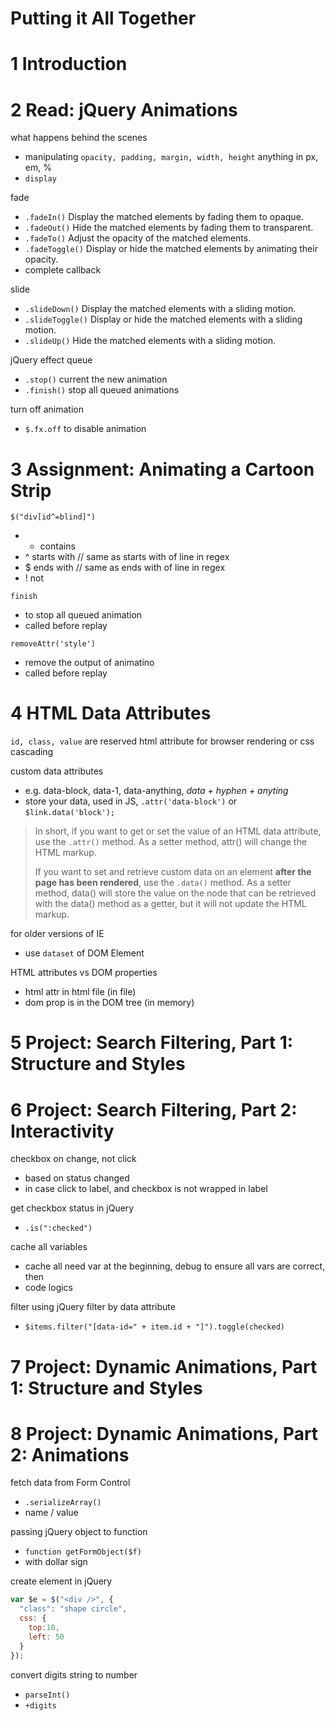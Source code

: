 Putting it All Together
========================
# 1	Introduction

# 2	Read: jQuery Animations

what happens behind the scenes
- manipulating `opacity, padding, margin, width, height` anything in px, em, % 
- `display`

fade 
- `.fadeIn()` Display the matched elements by fading them to opaque.
- `.fadeOut()` Hide the matched elements by fading them to transparent.
- `.fadeTo()` Adjust the opacity of the matched elements.
- `.fadeToggle()` Display or hide the matched elements by animating their opacity.
- complete callback

slide
- `.slideDown()` Display the matched elements with a sliding motion.
- `.slideToggle()` Display or hide the matched elements with a sliding motion.
- `.slideUp()` Hide the matched elements with a sliding motion.

jQuery effect queue
- `.stop()` current the new animation
- `.finish()` stop all queued animations

turn off animation
- `$.fx.off` to disable animation

# 3	Assignment: Animating a Cartoon Strip

`$("div[id^=blind]")`
- * contains
- ^ starts with  // same as starts with of line in regex
- $ ends with    // same as ends with of line in regex
- ! not 

`finish`
- to stop all queued animation
- called before replay


`removeAttr('style')`
- remove the output of animatino
- called before replay

# 4	HTML Data Attributes

`id, class, value` are reserved html attribute for browser rendering or css cascading

custom data attributes 
- e.g. data-block, data-1, data-anything, *data + hyphen + anyting*
- store your data, used in JS, `.attr('data-block')` or `$link.data('block');`

> In short, if you want to get or set the value of an HTML data attribute, use the `.attr()` method. As a setter method, attr() will change the HTML markup. 
>
> If you want to set and retrieve custom data on an element **after the page has been rendered**, use the `.data()` method. As a setter method, data() will store the value on the node that can be retrieved with the data() method as a getter, but it will not update the HTML markup.

for older versions of IE
- use `dataset` of DOM Element

HTML attributes vs DOM properties
- html attr in html file (in file)
- dom prop is in the DOM tree (in memory)

# 5	Project: Search Filtering, Part 1: Structure and Styles
# 6	Project: Search Filtering, Part 2: Interactivity

checkbox on change, not click
- based on status changed
- in case click to label, and checkbox is not wrapped in label

get checkbox status in jQuery
 - `.is(":checked")`

cache all variables
- cache all need var at the beginning, debug to ensure all vars are correct, then
- code logics

filter using jQuery filter by data attribute
- `$items.filter("[data-id=" + item.id + "]").toggle(checked)`

# 7	Project: Dynamic Animations, Part 1: Structure and Styles
# 8	Project: Dynamic Animations, Part 2: Animations

fetch data from Form Control
- `.serializeArray()`
- name / value

passing jQuery object to function
- `function getFormObject($f)`
- with dollar sign

create element in jQuery

  ```js
  var $e = $("<div />", {
    "class": "shape circle",
    css: {
      top:10,
      left: 50
    }
  });
```

convert digits string to number
- `parseInt()`
- `+digits`